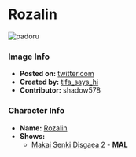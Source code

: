 # Rozalin

![padoru](https://raw.githubusercontent.com/shadow578/Project-Padoru/master/Padoru/disgaea-rozalin.png "Rozalin")

### Image Info
* **Posted on:**     [twitter.com](https://twitter.com/Tifa_says_Hi/status/1074088401958187008)
* **Created by:**    [tifa_says_hi](https://github.com/shadow578/Project-Padoru/blob/master/table-of-contents/creators/tifasayshi.md)
* **Contributor:**   shadow578

### Character Info
* **Name:**   [Rozalin](https://myanimelist.net/character/9229)
* **Shows:**
  * [Makai Senki Disgaea 2](https://github.com/shadow578/Project-Padoru/blob/master/table-of-contents/shows/MakaiSenkiDisgaea2.md) - [__MAL__](https://myanimelist.net/manga/694/Makai_Senki_Disgaea_2)


